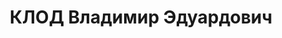 ---
title: КЛОД Владимир Эдуардович
description: (1889) инженер-механик, окончил с правом на чин X класса Томский технологический
  Императора Николая II институт (7.05.1915), расстрелян 15.01.1938, посмертно реабилитирован
  24.09.1957
---